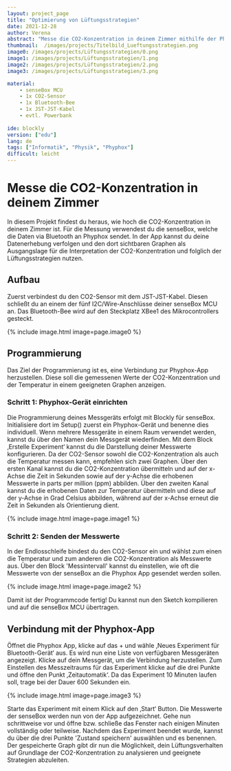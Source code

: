 ```yaml
---
layout: project_page
title: "Optimierung von Lüftungsstrategien"
date: 2021-12-28
author: Verena
abstract: "Messe die CO2-Konzentration in deinem Zimmer mithilfe der Phyphox-App."
thumbnail:  /images/projects/Titelbild_Lueftungsstrategien.png
image0: /images/projects/Lüftungsstrategien/0.png
image1: /images/projects/Lüftungsstrategien/1.png
image2: /images/projects/Lüftungsstrategien/2.png
image3: /images/projects/Lüftungsstrategien/3.png

material:
    - senseBox MCU
    - 1x CO2-Sensor
    - 1x Bluetooth-Bee
    - 1x JST-JST-Kabel 
    - evtl. Powerbank
    
ide: blockly
version: ["edu"]   
lang: de
tags: ["Informatik", "Physik", "Phyphox"]
difficult: leicht
---
```

<head><title>Optimierung von Lüftungsstrategien mithilfe von Phyphox</title></head>

# Messe die CO2-Konzentration in deinem Zimmer
In diesem Projekt findest du heraus, wie hoch die CO2-Konzentration in deinem Zimmer ist. Für die Messung verwendest du die
senseBox, welche die Daten via Bluetooth an Phyphox sendet. In der App kannst du deine Datenerhebung verfolgen und den dort sichtbaren Graphen als Ausgangslage für die Interpretation der CO2-Konzentration und folglich der Lüftungsstrategien nutzen.  

## Aufbau
Zuerst verbindest du den CO2-Sensor mit dem JST-JST-Kabel. Diesen schließt du an einem der fünf I2C/Wire-Anschlüsse deiner senseBox MCU an. Das Bluetooth-Bee wird auf den Steckplatz XBee1 des Mikrocontrollers gesteckt. 

{% include image.html image=page.image0 %}

## Programmierung

Das Ziel der Programmierung ist es, eine Verbindung zur Phyphox-App herzustellen. Diese soll die gemessenen Werte der CO2-Konzentration und der Temperatur in einem geeigneten Graphen anzeigen.

### Schritt 1: Phyphox-Gerät einrichten
Die Programmierung deines Messgeräts erfolgt mit Blockly für senseBox. Initialisiere dort im Setup() zuerst ein Phyphox-Gerät und benenne dies individuell. Wenn mehrere Messgeräte in einem Raum verwendet werden, kannst du über den Namen dein Messgerät wiederfinden. Mit dem Block ‚Erstelle Experiment‘ kannst du die Darstellung deiner Messwerte konfigurieren. Da der CO2-Sensor sowohl die CO2-Konzentration als auch die Temperatur messen kann, empfehlen sich zwei Graphen. Über den ersten Kanal kannst du die CO2-Konzentration übermitteln und auf der x-Achse die Zeit in Sekunden sowie auf der y-Achse die erhobenen Messwerte in parts per million (ppm) abbilden. Über den zweiten Kanal kannst du die erhobenen Daten zur Temperatur übermitteln und diese auf der y-Achse in Grad Celsius abbilden, während auf der x-Achse erneut die Zeit in Sekunden als Orientierung dient. 

{% include image.html image=page.image1 %}

### Schritt 2: Senden der Messwerte
In der Endlosschleife bindest du den CO2-Sensor ein und wählst zum einen die Temperatur und zum anderen die CO2-Konzentration als Messwerte aus. Über den Block 'Messintervall' kannst du einstellen, wie oft die Messwerte von der senseBox an die Phyphox App gesendet werden sollen.

{% include image.html image=page.image2 %}

 Damit ist der Programmcode fertig! Du kannst nun den Sketch kompilieren und auf die senseBox MCU übertragen.

## Verbindung mit der Phyphox-App
Öffnet die Phyphox App, klicke auf das + und wähle ‚Neues Experiment für Bluetooth-Gerät‘ aus. Es wird nun eine Liste von verfügbaren Messgeräten angezeigt. Klicke auf dein Messgerät, um die Verbindung herzustellen. Zum Einstellen des Messzeitraums für das Experiment klicke auf die drei Punkte und öffne den Punkt ‚Zeitautomatik‘. Da das Experiment 10 Minuten laufen soll, trage bei der Dauer 600 Sekunden ein.

{% include image.html image=page.image3 %}

Starte das Experiment mit einem Klick auf den ‚Start‘ Button. Die Messwerte der senseBox werden nun von der App aufgezeichnet. 
Gehe nun schrittweise vor und öffne bzw. schließe das Fenster nach einigen Minuten vollständig oder teilweise. Nachdem das Experiment beendet wurde, kannst du über die drei Punkte 'Zustand speichern' auswählen und es benennen. Der gespeicherte Graph gibt dir nun die Möglichkeit, dein Lüftungsverhalten auf Grundlage der CO2-Konzentration zu analysieren und geeignete Strategien abzuleiten. 

